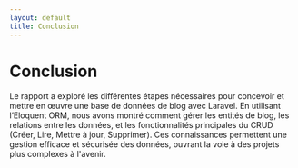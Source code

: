 ```yaml
---
layout: default
title: Conclusion
---
```


# Conclusion

Le rapport a exploré les différentes étapes nécessaires pour concevoir et mettre en œuvre une base de données de blog avec Laravel. En utilisant l’Eloquent ORM, nous avons montré comment gérer les entités de blog, les relations entre les données, et les fonctionnalités principales du CRUD (Créer, Lire, Mettre à jour, Supprimer). Ces connaissances permettent une gestion efficace et sécurisée des données, ouvrant la voie à des projets plus complexes à l'avenir.
